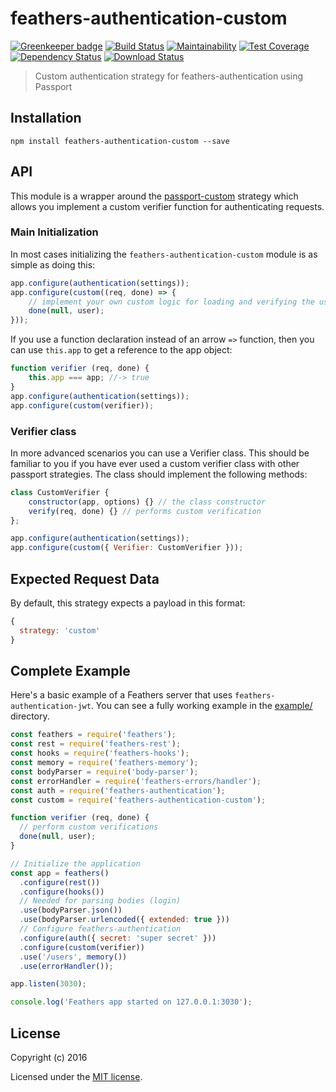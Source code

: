 # feathers-authentication-custom

[![Greenkeeper badge](https://badges.greenkeeper.io/feathersjs-ecosystem/feathers-authentication-custom.svg)](https://greenkeeper.io/)
[![Build Status](https://travis-ci.org/feathersjs-ecosystem/feathers-authentication-custom.png?branch=master)](https://travis-ci.org/feathersjs-ecosystem/feathers-authentication-custom)
[![Maintainability](https://api.codeclimate.com/v1/badges/2a19498748e3f10183e0/maintainability)](https://codeclimate.com/github/feathersjs-ecosystem/feathers-authentication-custom/maintainability)
[![Test Coverage](https://api.codeclimate.com/v1/badges/2a19498748e3f10183e0/test_coverage)](https://codeclimate.com/github/feathersjs-ecosystem/feathers-authentication-custom/test_coverage)
[![Dependency Status](https://img.shields.io/david/feathersjs-ecosystem/feathers-authentication-custom.svg?style=flat-square)](https://david-dm.org/feathersjs-ecosystem/feathers-authentication-custom)
[![Download Status](https://img.shields.io/npm/dm/feathersjs-ecosystem/feathers-authentication-custom.svg?style=flat-square)](https://www.npmjs.com/package/feathers-authentication-custom)

> Custom authentication strategy for feathers-authentication using Passport

## Installation

```
npm install feathers-authentication-custom --save
```

## API

This module is a wrapper around the [passport-custom](https://www.npmjs.com/package/passport-custom) strategy which allows you implement a custom verifier function for authenticating requests. 

### Main Initialization

In most cases initializing the `feathers-authentication-custom` module is as simple as doing this:

```js
app.configure(authentication(settings));
app.configure(custom((req, done) => {
	// implement your own custom logic for loading and verifying the user
	done(null, user);
}));
```

If you use a function declaration instead of an arrow `=>` function, then you can use `this.app` to get a reference to the app object:

```js
function verifier (req, done) {
	this.app === app; //-> true
}
app.configure(authentication(settings));
app.configure(custom(verifier));
```

### Verifier class

In more advanced scenarios you can use a Verifier class. This should be familiar to you if you have ever used a custom verifier class with other passport strategies. The class should implement the following methods:

```js
class CustomVerifier {
    constructor(app, options) {} // the class constructor
    verify(req, done) {} // performs custom verification
};

app.configure(authentication(settings));
app.configure(custom({ Verifier: CustomVerifier }));
```

## Expected Request Data
By default, this strategy expects a payload in this format:

```js
{
  strategy: 'custom'
}
```

## Complete Example

Here's a basic example of a Feathers server that uses `feathers-authentication-jwt`. You can see a fully working example in the [example/](./example/) directory.

```js
const feathers = require('feathers');
const rest = require('feathers-rest');
const hooks = require('feathers-hooks');
const memory = require('feathers-memory');
const bodyParser = require('body-parser');
const errorHandler = require('feathers-errors/handler');
const auth = require('feathers-authentication');
const custom = require('feathers-authentication-custom');

function verifier (req, done) {
  // perform custom verifications
  done(null, user);
}

// Initialize the application
const app = feathers()
  .configure(rest())
  .configure(hooks())
  // Needed for parsing bodies (login)
  .use(bodyParser.json())
  .use(bodyParser.urlencoded({ extended: true }))
  // Configure feathers-authentication
  .configure(auth({ secret: 'super secret' }))
  .configure(custom(verifier))
  .use('/users', memory())
  .use(errorHandler());

app.listen(3030);

console.log('Feathers app started on 127.0.0.1:3030');
```

## License

Copyright (c) 2016

Licensed under the [MIT license](LICENSE).
